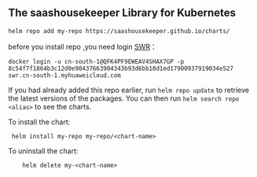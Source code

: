 ## The saashousekeeper Library for Kubernetes
```
helm repo add my-repo https://saashousekeeper.github.io/charts/
```

before you install repo ,you need login [SWR](https://console.huaweicloud.com/swr/?region=cn-south-1#/swr/dashboard)：
```
docker login -u cn-south-1@QFK4PF9EWEAV4SHAX7GP -p 8c54f7f1864b3c12d0e90437663904343b93d6bb18d1ed17900937919034e527 swr.cn-south-1.myhuaweicloud.com
```

If you had already added this repo earlier, run `helm repo update` to retrieve
the latest versions of the packages.  You can then run `helm search repo
<alias>` to see the charts.

To install the <chart-name> chart:

```
 helm install my-repo my-repo/<chart-name>
```

To uninstall the chart:

```
    helm delete my-<chart-name>
```
